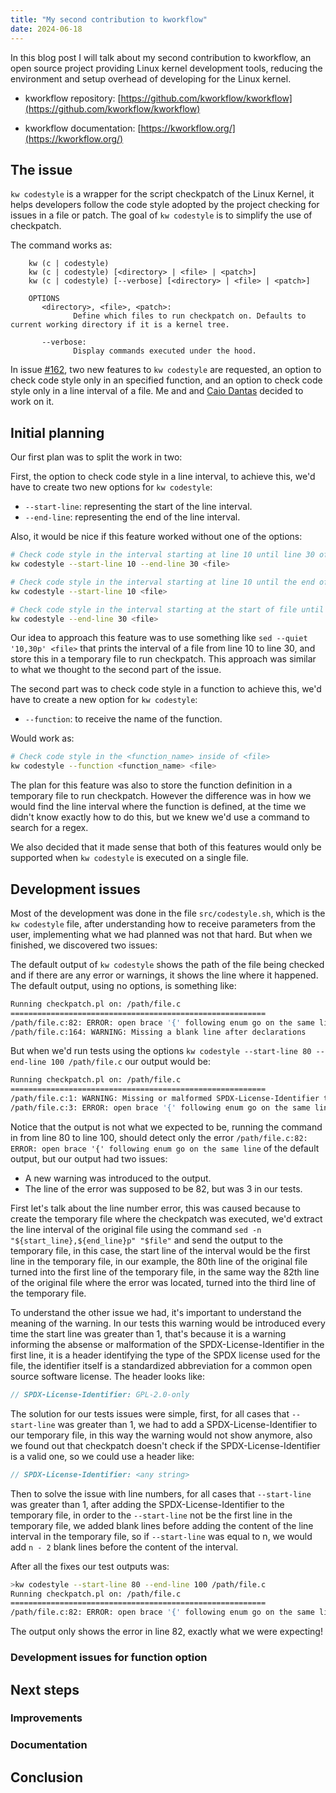 ```yaml
---
title: "My second contribution to kworkflow"
date: 2024-06-18
---
```


In this blog post I will talk about my second contribution to kworkflow, an open source project providing Linux kernel development tools, reducing the environment and setup overhead of developing for the Linux kernel.

- kworkflow repository: [https://github.com/kworkflow/kworkflow](https://github.com/kworkflow/kworkflow)

- kworkflow documentation: [https://kworkflow.org/](https://kworkflow.org/)

## The issue

`kw codestyle` is a wrapper for the script checkpatch of the Linux Kernel, it helps developers follow the code style adopted by the project checking for issues in a file or patch. The goal of `kw codestyle` is to simplify the use of checkpatch.

The command works as:

```
    kw (c | codestyle)
    kw (c | codestyle) [<directory> | <file> | <patch>]
    kw (c | codestyle) [--verbose] [<directory> | <file> | <patch>]

    OPTIONS
       <directory>, <file>, <patch>:
              Define which files to run checkpatch on. Defaults to current working directory if it is a kernel tree.

       --verbose:
              Display commands executed under the hood.
```

In issue [#162](https://github.com/kworkflow/kworkflow/issues/162), two new features to `kw codestyle` are requested, an option to check code style only in an specified function, and an option to check code style only in a line interval of a file. Me and and [Caio Dantas](https://github.com/Caio-Dantas) decided to work on it.

## Initial planning

Our first plan was to split the work in two:

First, the option to check code style in a line interval, to achieve this, we'd have to create two new options for `kw codestyle`:

- `--start-line`: representing the start of the line interval.
- `--end-line`: representing the end of the line interval.

Also, it would be nice if this feature worked without one of the options:

```bash
# Check code style in the interval starting at line 10 until line 30 of <file>
kw codestyle --start-line 10 --end-line 30 <file>

# Check code style in the interval starting at line 10 until the end of <file>
kw codestyle --start-line 10 <file>

# Check code style in the interval starting at the start of file until line 30 of <file>
kw codestyle --end-line 30 <file>
```

Our idea to approach this feature was to use something like `sed --quiet '10,30p' <file>` that prints the interval of a file from line 10 to line 30, and store this in a temporary file to run checkpatch. This approach was similar to what we thought to the second part of the issue.

The second part was to check code style in a function to achieve this, we'd have to create a new option for `kw codestyle`:

- `--function`: to receive the name of the function.

Would work as:

```bash
# Check code style in the <function_name> inside of <file>
kw codestyle --function <function_name> <file>
```

The plan for this feature was also to store the function definition in a temporary file to run checkpatch. However the difference was in how we would find the line interval where the function is defined, at the time we didn't know exactly how to do this, but we knew we'd use a command to search for a regex.

We also decided that it made sense that both of this features would only be supported when `kw codestyle` is executed on a single file.

## Development issues

Most of the development was done in the file `src/codestyle.sh`, which is the `kw codestyle` file, after understanding how to receive parameters from the user, implementing what we had planned was not that hard. But when we finished, we discovered two issues:

The default output of `kw codestyle` shows the path of the file being checked and if there are any error or warnings, it shows the line where it happened. The default output, using no options, is something like:

```bash
Running checkpatch.pl on: /path/file.c
=========================================================
/path/file.c:82: ERROR: open brace '{' following enum go on the same line
/path/file.c:164: WARNING: Missing a blank line after declarations
```

But when we'd run tests using the options `kw codestyle --start-line 80 --end-line 100 /path/file.c` our output would be:

```bash
Running checkpatch.pl on: /path/file.c
=========================================================
/path/file.c:1: WARNING: Missing or malformed SPDX-License-Identifier tag in line 1
/path/file.c:3: ERROR: open brace '{' following enum go on the same line
```

Notice that the output is not what we expected to be, running the command in from line 80 to line 100, should detect only the error `/path/file.c:82: ERROR: open brace '{' following enum go on the same line` of the default output, but our output had two issues:

- A new warning was introduced to the output.
- The line of the error was supposed to be 82, but was 3 in our tests.

First let's talk about the line number error, this was caused because to create the temporary file where the checkpatch was executed, we'd extract the line interval of the original file using the command `sed -n "${start_line},${end_line}p" "$file"` and send the output to the temporary file, in this case, the start line of the interval would be the first line in the temporary file, in our example, the 80th line of the original file turned into the first line of the temporary file, in the same way the 82th line of the original file where the error was located, turned into the third line of the temporary file.

To understand the other issue we had, it's important to understand the meaning of the warning. In our tests this warning would be introduced every time the start line was greater than 1, that's because it is a warning informing the absense or malformation of the SPDX-License-Identifier in the first line, it is a header identifying the type of the SPDX license used for the file, the identifier itself is a standardized abbreviation for a common open source software license. The header looks like:

```c
// SPDX-License-Identifier: GPL-2.0-only
```

The solution for our tests issues were simple, first, for all cases that `--start-line` was greater than 1, we had to add a SPDX-License-Identifier to our temporary file, in this way the warning would not show anymore, also we found out that checkpatch doesn't check if the SPDX-License-Identifier is a valid one, so we could use a header like:

```c
// SPDX-License-Identifier: <any string>
```

Then to solve the issue with line numbers, for all cases that `--start-line` was greater than 1, after adding the SPDX-License-Identifier to the temporary file, in order to the `--start-line` not be the first line in the temporary file, we added blank lines before adding the content of the line interval in the temporary file, so if `--start-line` was equal to n, we would add `n - 2` blank lines before the content of the interval.

After all the fixes our test outputs was:

```bash
>kw codestyle --start-line 80 --end-line 100 /path/file.c
Running checkpatch.pl on: /path/file.c
=========================================================
/path/file.c:82: ERROR: open brace '{' following enum go on the same line
```

The output only shows the error in line 82, exactly what we were expecting!

### Development issues for function option

## Next steps
### Improvements
### Documentation
## Conclusion
